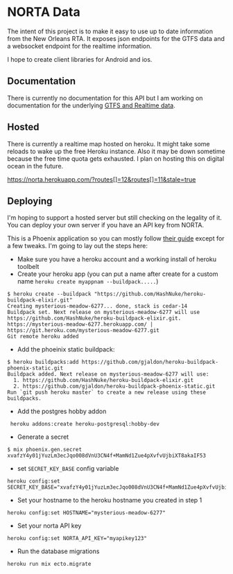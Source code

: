 # NORTA Data

The intent of this project is to make it easy to use up to date information from the New Orleans RTA.
It exposes json endpoints for the GTFS data and a websocket endpoint for the realtime information.

I hope to create client libraries for Android and ios.

## Documentation

There is currently no documentation for this API but I am working on documentation for the underlying [GTFS and Realtime data](docs/norta_realtime_api.md).

## Hosted

There is currently a realtime map hosted on heroku. It might take some reloads to wake up the free Heroku instance. Also it may be down sometime
because the free time quota gets exhausted. I plan on hosting this on digital ocean in the future.

https://norta.herokuapp.com/?routes[]=12&routes[]=11&stale=true

## Deploying

I'm hoping to support a hosted server but still checking on the legality of it. You can deploy your own server if you
have an API key from NORTA.

This is a Phoenix application so you can mostly follow [their guide](http://www.phoenixframework.org/docs/heroku) except for a few tweaks. I'm going to lay out the steps here:

* Make sure you have a heroku account and a working install of heroku toolbelt
* Create your heroku app (you can put a name after create for a custom name `heroku create myappnam --buildpack.....`)

```
$ heroku create --buildpack "https://github.com/HashNuke/heroku-buildpack-elixir.git"
Creating mysterious-meadow-6277... done, stack is cedar-14
Buildpack set. Next release on mysterious-meadow-6277 will use https://github.com/HashNuke/heroku-buildpack-elixir.git.
https://mysterious-meadow-6277.herokuapp.com/ | https://git.heroku.com/mysterious-meadow-6277.git
Git remote heroku added
```

* Add the phoeinix static buildpack:

```
$ heroku buildpacks:add https://github.com/gjaldon/heroku-buildpack-phoenix-static.git
Buildpack added. Next release on mysterious-meadow-6277 will use:
  1. https://github.com/HashNuke/heroku-buildpack-elixir.git
  2. https://github.com/gjaldon/heroku-buildpack-phoenix-static.git
Run `git push heroku master` to create a new release using these buildpacks.
```

* Add the postgres hobby addon

```
 heroku addons:create heroku-postgresql:hobby-dev
```

* Generate a secret

```
$ mix phoenix.gen.secret
xvafzY4y01jYuzLm3ecJqo008dVnU3CN4f+MamNd1Zue4pXvfvUjbiXT8akaIF53
```

* set `SECRET_KEY_BASE` config variable

```
heroku config:set SECRET_KEY_BASE="xvafzY4y01jYuzLm3ecJqo008dVnU3CN4f+MamNd1Zue4pXvfvUjbiXT8akaIF53"
```

* Set your hostname to the heroku hostname you created in step 1

```
heroku config:set HOSTNAME="mysterious-meadow-6277"
```

* Set your norta API key

```
heroku config:set NORTA_API_KEY="myapikey123"
```

* Run the database migrations

```
heroku run mix ecto.migrate
```
